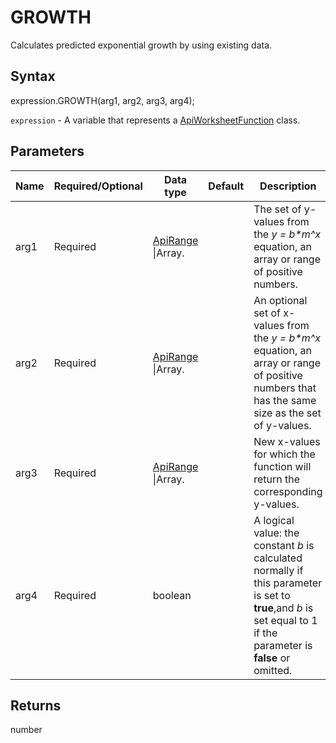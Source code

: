 # GROWTH

Calculates predicted exponential growth by using existing data.

## Syntax

expression.GROWTH(arg1, arg2, arg3, arg4);

`expression` - A variable that represents a [ApiWorksheetFunction](../ApiWorksheetFunction.md) class.

## Parameters

| **Name** | **Required/Optional** | **Data type** | **Default** | **Description** |
| ------------- | ------------- | ------------- | ------------- | ------------- |
| arg1 | Required | [ApiRange](../../ApiRange/ApiRange.md) &#124;Array.<number> |  | The set of y-values from the <em>y = b*m^x</em> equation, an array or range of positive numbers. |
| arg2 | Required | [ApiRange](../../ApiRange/ApiRange.md) &#124;Array.<number> |  | An optional set of x-values from the <em>y = b*m^x</em> equation, an array or range of positive numbers that has the same size as the set of y-values. |
| arg3 | Required | [ApiRange](../../ApiRange/ApiRange.md) &#124;Array.<number> |  | New x-values for which the function will return the corresponding y-values. |
| arg4 | Required | boolean |  | A logical value: the constant <em>b</em> is calculated normally if this parameter is set to **true**,and <em>b</em> is set equal to 1 if the parameter is **false** or omitted. |

## Returns

number